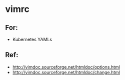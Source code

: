 # vimrc

## For:
- Kubernetes YAMLs

## Ref:
- http://vimdoc.sourceforge.net/htmldoc/options.html
- http://vimdoc.sourceforge.net/htmldoc/change.html
